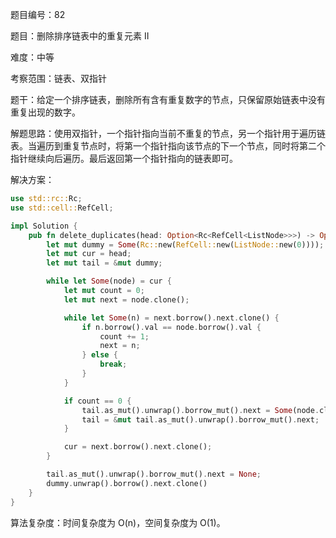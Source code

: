 题目编号：82

题目：删除排序链表中的重复元素 II

难度：中等

考察范围：链表、双指针

题干：给定一个排序链表，删除所有含有重复数字的节点，只保留原始链表中没有重复出现的数字。

解题思路：使用双指针，一个指针指向当前不重复的节点，另一个指针用于遍历链表。当遍历到重复节点时，将第一个指针指向该节点的下一个节点，同时将第二个指针继续向后遍历。最后返回第一个指针指向的链表即可。

解决方案：

```rust
use std::rc::Rc;
use std::cell::RefCell;

impl Solution {
    pub fn delete_duplicates(head: Option<Rc<RefCell<ListNode>>>) -> Option<Rc<RefCell<ListNode>>> {
        let mut dummy = Some(Rc::new(RefCell::new(ListNode::new(0))));
        let mut cur = head;
        let mut tail = &mut dummy;

        while let Some(node) = cur {
            let mut count = 0;
            let mut next = node.clone();

            while let Some(n) = next.borrow().next.clone() {
                if n.borrow().val == node.borrow().val {
                    count += 1;
                    next = n;
                } else {
                    break;
                }
            }

            if count == 0 {
                tail.as_mut().unwrap().borrow_mut().next = Some(node.clone());
                tail = &mut tail.as_mut().unwrap().borrow_mut().next;
            }

            cur = next.borrow().next.clone();
        }

        tail.as_mut().unwrap().borrow_mut().next = None;
        dummy.unwrap().borrow().next.clone()
    }
}
```

算法复杂度：时间复杂度为 O(n)，空间复杂度为 O(1)。